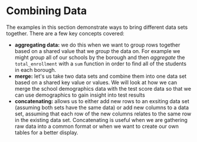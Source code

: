 Combining Data
==============
The examples in this section demonstrate ways to bring different data sets together. There are a few key concepts covered:

- **aggregating data:** we do this when we want to group rows together based on a shared value that we _group_ the data on. For example we might _group_ all of our schools by the borough and then _aggregate_ the `total_enrollment` with a `sum` function in order to find all of the students in each borough.
- **merge:** let's us take two data sets and combine them into one data set based on a shared key value or values. We will look at how we can merge the school demographics data with the test score data so that we can use demographics to gain insight into test results
- **concatenating:** allows us to either add new rows to an exsiting data set (assuming both sets have the same data) or add new columns to a data set, assuming that each row of the new columns relates to the same row in the existing data set. Concatenating is useful when we are gathering raw data into a common format or when we want to create our own tables for a better display.

```{include} toc.md
```